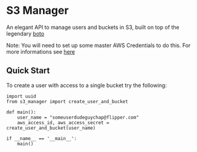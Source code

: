 S3 Manager
======

An elegant API to manage users and buckets in S3, built on top of the
legendary [boto](https://github.com/boto/boto)

Note: You will need to set up some master AWS Credentials to do this.
For more informations see [here](http://docs.pythonboto.org/en/latest/s3_tut.html)

Quick Start
------

To create a user with access to a single bucket try the following:

```
import uuid
from s3_manager import create_user_and_bucket

def main():
    user_name = "someuserdudeguychap@flipper.com"
    aws_access_id, aws_access_secret = create_user_and_bucket(user_name)

if __name__ == '__main__':
    main()

```